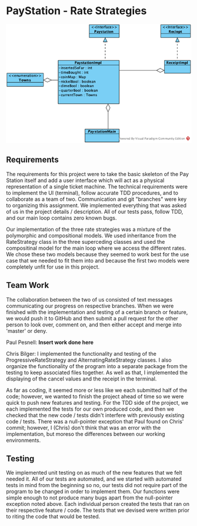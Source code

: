 # PayStation - Rate Strategies
![UML Diagram](Paystation.png)

## Requirements
The requirements for this project were to take the basic skeleton of the Pay Station itself and add a user interface which will act as a physical representation of a single ticket machine. The technical requirements were to implement the UI (terminal), follow accurate TDD procedures, and to collaborate as a team of two. Communication and git "branches" were key to organizing this assignment. We implemented everything that was asked of us in the project details / description. All of our tests pass, follow TDD, and our main loop contains zero known bugs.

Our implementation of the three rate strategies was a mixture of the polymorphic and compositional models. We used inheritance from the RateStrategy class in the three superceding classes and used the compositinal model for the main loop where we access the different rates. We chose these two models because they seemed to work best for the use case that we needed to fit them into and because the first two models were completely unfit for use in this project.

## Team Work
The collaboration between the two of us consisted of text messages communicating our progress on respective branches. When we were finished with the implementation and testing of a certain branch or feature, we would push it to GitHub and then submit a pull request for the other person to look over, comment on, and then either accept and merge into 'master' or deny.

Paul Pesnell: **Insert work done here**

Chris Bilger: I implemented the functionality and testing of the ProgressiveRateStrategy and AlternatingRateStrategy classes. I also organize the functionality of the program into a separate package from the testing to keep associated files together. As well as that, I implemented the displaying of the cancel values and the receipt in the terminal.

As far as coding, it seemed more or less like we each submitted half of the code; however, we wanted to finish the project ahead of time so we were quick to push new features and testing. For the TDD side of the project, we each implemented the tests for our own produced code, and then we checked that the new code / tests didn't interfere with previously existing code / tests. There was a null-pointer exception that Paul found on Chris' commit; however, I (Chris) don't think that was an error with the implementation, but moreso the differences between our working environments.

## Testing
We implemented unit testing on as much of the new features that we felt needed it. All of our tests are automated, and we started with automated tests in mind from the beginning so no, our tests did not require part of the program to be changed in order to implement them. Our functions were simple enough to not produce many bugs apart from the null-pointer exception noted above. Each individual person created the tests that ran on their respective feature / code. The tests that we devised were written prior to riting the code that would be tested.
